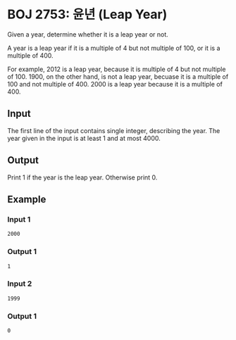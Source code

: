 # BOJ 2753: 윤년 (Leap Year)

Given a year, determine whether it is a leap year or not.

A year is a leap year if it is a multiple of 4 but not multiple of 100, or it is a multiple of 400.

For example, 2012 is a leap year, because it is multiple of 4 but not multiple of 100. 1900, on the other hand, is not a leap year, becuase it is a multiple of 100 and not multiple of 400. 2000 is a leap year because it is a multiple of 400.

## Input

The first line of the input contains single integer, describing the year. The year given in the input is at least 1 and at most 4000.

## Output

Print 1 if the year is the leap year. Otherwise print 0.

## Example

### Input 1

```
2000
```

### Output 1

```
1
```

### Input 2

```
1999
```

### Output 1

```
0
```